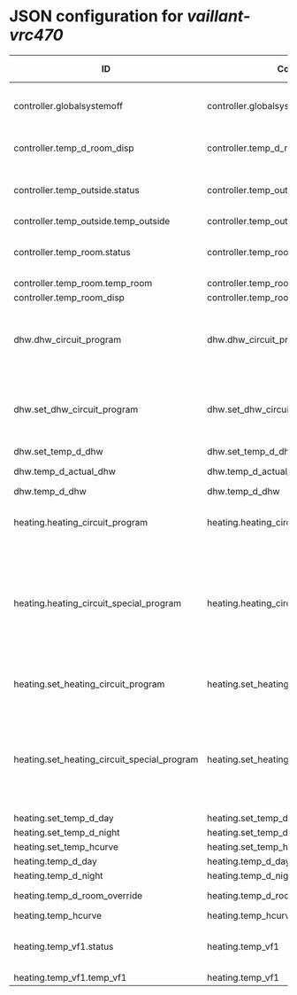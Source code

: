 # JSON configuration for _vaillant-vrc470_

ID                                          | Command                                     | Item type | Description                                                                                                                                             
---                                         | ---                                         | ---       | ---                                                                                                                                                     
controller.globalsystemoff                  | controller.globalsystemoff                  | Number    | Activation of operation mode system off - {0=Off, 1=On}                                                                                                 
controller.temp_d_room_disp                 | controller.temp_d_room_disp                 | Number    | HC1 Currently displayed room desired temperature                                                                                                        
controller.temp_outside.status              | controller.temp_outside                     | Number    | Outside temperature status - {0=Ok, 85=Circuit, 170=Cutoff}                                                                                             
controller.temp_outside.temp_outside        | controller.temp_outside                     | Number    | Outside temperature                                                                                                                                     
controller.temp_room.status                 | controller.temp_room                        | Number    | Room temperature status - {0=Ok, 85=Circuit, 170=Cutoff}                                                                                                
controller.temp_room.temp_room              | controller.temp_room                        | Number    | Room temperature                                                                                                                                        
controller.temp_room_disp                   | controller.temp_room_disp                   | Number    | Room temperature                                                                                                                                        
dhw.dhw_circuit_program                     | dhw.dhw_circuit_program                     | Number    | DHW Operation mode - {0=Off, 1=On, 2=Auto, 3=Auto Sunday, 4=Party, 6=LoadDHW, 7=Holiday}                                                                
dhw.set_dhw_circuit_program                 | dhw.set_dhw_circuit_program                 | Number    | DHW Operation mode - {0=Off, 1=On, 2=Auto, 3=Auto Sunday, 4=Party, 6=LoadDHW, 7=Holiday}                                                                
dhw.set_temp_d_dhw                          | dhw.set_temp_d_dhw                          | Number    | DHW setpoint                                                                                                                                            
dhw.temp_d_actual_dhw                       | dhw.temp_d_actual_dhw                       | Number    | DHW actual desired temperature                                                                                                                          
dhw.temp_d_dhw                              | dhw.temp_d_dhw                              | Number    | DHW setpoint                                                                                                                                            
heating.heating_circuit_program             | heating.heating_circuit_program             | Number    | HC1 Operation mode - {0=Off, 1=Manual, 2=Auto, 3=Day, 4=Night, 5=Summer}                                                                                
heating.heating_circuit_special_program     | heating.heating_circuit_special_program     | Number    | HC1 Operation mode - {0=Nothing, 1=Party, 2=OneDayHome, 3=OneDayNotHome, 4=Holiday, 5=Home, 6=QuickVeto, 7=OneTimeVentilation, 8=WhisperMode, 9=LoadDHW}
heating.set_heating_circuit_program         | heating.set_heating_circuit_program         | Number    | HC1 Operation - {0=Off, 1=Manual, 2=Auto, 3=Day, 4=Night, 5=Summer}                                                                                     
heating.set_heating_circuit_special_program | heating.set_heating_circuit_special_program | Number    | HC1 Operation - {0=Nothing, 1=Party, 2=OneDayHome, 3=OneDayNotHome, 4=Holiday, 5=Home, 6=QuickVeto, 7=OneTimeVentilation, 8=WhisperMode, 9=LoadDHW}     
heating.set_temp_d_day                      | heating.set_temp_d_day                      | Number    | HC1 Day setpoint                                                                                                                                        
heating.set_temp_d_night                    | heating.set_temp_d_night                    | Number    | HC1 Night setpoint                                                                                                                                      
heating.set_temp_hcurve                     | heating.set_temp_hcurve                     | Number    | HC1 Heating curve                                                                                                                                       
heating.temp_d_day                          | heating.temp_d_day                          | Number    | HC1 Day setpoint                                                                                                                                        
heating.temp_d_night                        | heating.temp_d_night                        | Number    | HC1 Night setpoint                                                                                                                                      
heating.temp_d_room_override                | heating.temp_d_room_override                | Number    | HC1 Manual override setpoint                                                                                                                            
heating.temp_hcurve                         | heating.temp_hcurve                         | Number    | HC1 Heating curve                                                                                                                                       
heating.temp_vf1.status                     | heating.temp_vf1                            | Number    | VF1 temperature status - {0=Ok, 85=Circuit, 170=Cutoff}                                                                                                 
heating.temp_vf1.temp_vf1                   | heating.temp_vf1                            | Number    | VF1 temperature                                                                                                                                         
